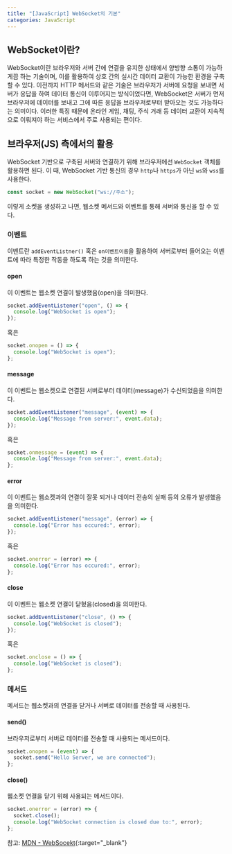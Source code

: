 ```yaml
---
title: "[JavaScript] WebSocket의 기본"
categories: JavaScript
---
```


## WebSocket이란?

WebSocket이란 브라우저와 서버 간에 연결을 유지한 상태에서 양방향 소통이 가능하게끔 하는 기술이며, 이를 활용하여 상호 간의 실시간 데이터 교환이 가능한 환경을 구축할 수 있다. 이전까지 HTTP 메서드와 같은 기술은 브라우저가 서버에 요청을 보내면 서버가 응답을 하여 데이터 통신이 이루어지는 방식이었다면, WebSocket은 서버가 먼저 브라우저에 데이터를 보내고 그에 따른 응답을 브라우저로부터 받아오는 것도 가능하다는 의미이다. 이러한 특징 때문에 온라인 게임, 채팅, 주식 거래 등 데이터 교환이 지속적으로 이뤄져야 하는 서비스에서 주로 사용되는 편이다.

## 브라우저(JS) 측에서의 활용

WebSocket 기반으로 구축된 서버와 연결하기 위해 브라우저에선 `WebSocket` 객체를 활용하면 된다. 이 때, WebSocket 기반 통신의 경우 `http`나 `https`가 아닌 `ws`와 `wss`를 사용한다.

```js
const socket = new WebSocket("ws://주소");
```

이렇게 소켓을 생성하고 나면, 웹소켓 메서드와 이벤트를 통해 서버와 통신을 할 수 있다.

### 이벤트

이벤트란 `addEventListner()` 혹은 `on이벤트이름`을 활용하여 서버로부터 들어오는 이벤트에 따라 특정한 작동을 하도록 하는 것을 의미한다.

#### open

이 이벤트는 웹소켓 연결이 발생했음(open)을 의미한다.

```js
socket.addEventListener("open", () => {
  console.log("WebSocket is open");
});
```

혹은

```js
socket.onopen = () => {
  console.log("WebSocket is open");
};
```

#### message

이 이벤트는 웹소켓으로 연결된 서버로부터 데이터(message)가 수신되었음을 의미한다.

```js
socket.addEventListener("message", (event) => {
  console.log("Message from server:", event.data);
});
```

혹은

```js
socket.onmessage = (event) => {
  console.log("Message from server:", event.data);
};
```

#### error

이 이벤트는 웹소켓과의 연결이 잘못 되거나 데이터 전송의 실패 등의 오류가 발생했음을 의미한다.

```js
socket.addEventListener("message", (error) => {
  console.log("Error has occured:", error);
});
```

혹은

```js
socket.onerror = (error) => {
  console.log("Error has occured:", error);
};
```

#### close

이 이벤트는 웹소켓 연결이 닫혔음(closed)을 의미한다.

```js
socket.addEventListener("close", () => {
  console.log("WebSocket is closed");
});
```

혹은

```js
socket.onclose = () => {
  console.log("WebSocket is closed");
};
```

### 메서드

메서드는 웹소켓과의 연결을 닫거나 서버로 데이터를 전송할 때 사용된다.

#### send()

브라우저로부터 서버로 데이터를 전송할 때 사용되는 메서드이다.

```js
socket.onopen = (event) => {
  socket.send("Hello Server, we are connected");
};
```

#### close()

웹소켓 연결을 닫기 위해 사용되는 메서드이다.

```js
socket.onerror = (error) => {
  socket.close();
  console.log("WebSocket connection is closed due to:", error);
};
```

참고: [MDN - WebSocekt](https://developer.mozilla.org/ko/docs/Web/API/WebSocket){:target="\_blank"}
